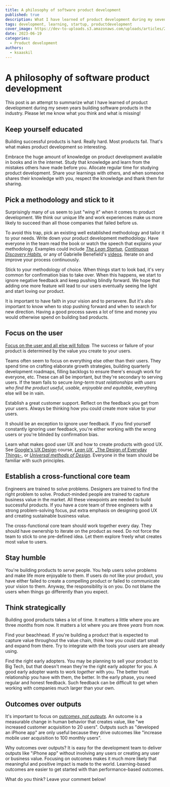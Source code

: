 ```yaml
---
title: A philosophy of software product development
published: true
description: What I have learned of product development during my seven years in the industry
tags: development, learning, startup, productdevelopment
cover_image: https://dev-to-uploads.s3.amazonaws.com/uploads/articles/2sx5f2d80uvry7j9gzpn.jpg
date: 2023-06-19
categories:
  - Product development
authors:
  - ksaaskil
---
```


# A philosophy of software product development

This post is an attempt to summarize what I have learned of product development during my seven years building software products in the industry. Please let me know what you think and what is missing!

<!-- more -->

## Keep yourself educated

Building successful products is hard. Really hard. Most products fail. That's what makes product development so interesting.

Embrace the huge amount of knowledge on product development available in books and in the internet. Study that knowledge and learn from the mistakes others have made before you. Allocate regular time for studying product development. Share your learnings with others, and when someone shares their knowledge with you, respect the knowledge and thank them for sharing.

## Pick a methodology and stick to it

Surprisingly many of us seem to just "wing it" when it comes to product development. We think our unique life and work experiences make us more likely to succeed than all those companies that failed before us.

To avoid this trap, pick an existing well established methodology and tailor it to your needs. Write down your product development methodology. Have everyone in the team read the book or watch the speech that explains your methodology. Examples could include [_The Lean Startup_](https://theleanstartup.com/), [_Continuous Discovery Habits_](https://www.producttalk.org/2021/05/continuous-discovery-habits/), or any of Gabrielle Benefield's [videos](https://www.youtube.com/watch?v=2JNXx8VdbAE). Iterate on and improve your process continuously.

Stick to your methodology of choice. When things start to look bad, it's very common for confirmation bias to take over. When this happens, we start to ignore negative feedback and keep pushing blindly forward. We hope that adding one more feature will lead to our users eventually seeing the light and start loving our product.

It is important to have faith in your vision and to persevere. But it's also important to know when to stop pushing forward and when to search for new direction. Having a good process saves a lot of time and money you would otherwise spend on building bad products.

## Focus on the user

[Focus on the user and all else will follow](https://about.google/philosophy/). The success or failure of your product is determined by the value you create to your users. 

Teams often seem to focus on everything else other than their users. They spend time on crafting elaborate growth strategies, building quarterly development roadmaps, filling backlogs to ensure there's enough work for everyone, etc. These can all be important, but they're secondary to serving users. If the team fails to secure _long-term trust relationships with users who find the product useful, usable, enjoyable and equitable_, everything else will be in vain.

Establish a great customer support. Reflect on the feedback you get from your users. Always be thinking how you could create more value to your users.

It should be an exception to ignore user feedback. If you find yourself constantly ignoring user feedback, you're either working with the wrong users or you're blinded by confirmation bias.

Learn what makes good user UX and how to create products with good UX. See [Google's UX Design](https://www.coursera.org/professional-certificates/google-ux-design) course, [_Lean UX_](https://leanuxbook.com/), [_The Design of Everyday Things-](https://www.nngroup.com/books/design-everyday-things-revised/), or [_Universal methods of Design_](https://www.oreilly.com/library/view/universal-methods-of/9781592537563/). Everyone in the team should be familiar with such principles.

## Establish a cross-functional core team

Engineers are trained to solve problems. Designers are trained to find the right problem to solve. Product-minded people are trained to capture business value in the market. All these viewpoints are needed to build successful products. If you have a core team of three engineers with a strong problem-solving focus, put extra emphasis on designing good UX and creating sustainable business value.

The cross-functional core team should work together every day. They should have ownership to iterate on the product as need. Do not force the team to stick to one pre-defined idea. Let them explore freely what creates most value to users.

## Stay humble

You're building products to _serve_ people. You help users solve problems and make life more enjoyable to them. If users do not like your product, you have either failed to create a compelling product or failed to communicate your vision to them. Anyway, the responsibility is on you. Do not blame the users when things go differently than you expect.

## Think strategically

Building good products takes a lot of time. It matters a little where you are three _months_ from now. It matters a lot where you are three _years_ from now.

Find your beachhead. If you're building a product that is expected to capture value throughout the value chain, think how you could start small and expand from there. Try to integrate with the tools your users are already using.

Find the right early adopters. You may be planning to sell your product to Big Tech, but that doesn't mean they're the right early adopter for you. A good early adopter wants to work _together_ with you. The better trust relationship you have with them, the better. In the early phase, you need regular and honest feedback. Such feedback can be difficult to get when working with companies much larger than your own.

## Outcomes over outputs

It's important to focus on [_outcomes, not outputs_](https://www.youtube.com/watch?v=28wAmxPIjWY). An outcome is a measurable change in human behavior that creates value, like "we increased customer acquisition to 20 users". Outputs such as "developed an iPhone app" are only useful because they drive outcomes like "increase mobile user acquisition to 100 monthly users".

Why outcomes over outputs? It is easy for the development team to deliver outputs like "iPhone app" without involving any users or creating any user or business value. Focusing on outcomes makes it much more likely that meaningful and positive impact is made to the world. Learning-based outcomes are easier to get started with than performance-based outcomes.

What do you think? Leave your comment below!